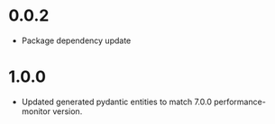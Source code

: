 # 0.0.2
- Package dependency update

# 1.0.0
- Updated generated pydantic entities to match 7.0.0 performance-monitor version.
